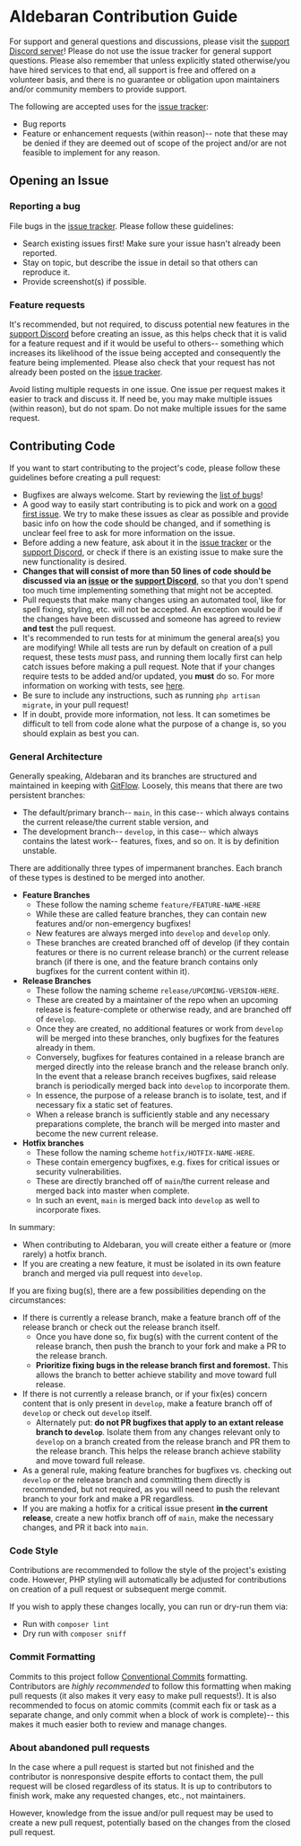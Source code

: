 # Aldebaran Contribution Guide

For support and general questions and discussions, please visit the [support Discord server](https://discord.gg/mVqUzgQXMd)! Please do not use the issue tracker for general support questions. Please also remember that unless explicitly stated otherwise/you have hired services to that end, all support is free and offered on a volunteer basis, and there is no guarantee or obligation upon maintainers and/or community members to provide support.

The following are accepted uses for the [issue tracker](https://github.com/itinerare/Aldebaran/issues):
- Bug reports
- Feature or enhancement requests (within reason)-- note that these may be denied if they are deemed out of scope of the project and/or are not feasible to implement for any reason.

## Opening an Issue
### Reporting a bug

File bugs in the [issue tracker](https://github.com/itinerare/Aldebaran/issues). Please follow these guidelines:

- Search existing issues first! Make sure your issue hasn't already been reported.
- Stay on topic, but describe the issue in detail so that others can reproduce it.
- Provide screenshot(s) if possible.

### Feature requests

It's recommended, but not required, to discuss potential new features in the [support Discord](https://discord.gg/mVqUzgQXMd) before creating an issue, as this helps check that it is valid for a feature request and if it would be useful to others-- something which increases its likelihood of the issue being accepted and consequently the feature being implemented. Please also check that your request has not already been posted on the [issue tracker](https://github.com/itinerare/Aldebaran/issues).

Avoid listing multiple requests in one issue. One issue per request makes it easier to track and discuss it. If need be, you may make multiple issues (within reason), but do not spam. Do not make multiple issues for the same request.

## Contributing Code

If you want to start contributing to the project's code, please follow these guidelines before creating a pull request: 

- Bugfixes are always welcome. Start by reviewing the [list of bugs](https://github.com/itinerare/Aldebaran/issues?q=is%3Aissue+is%3Aopen+label%3Abug)!
- A good way to easily start contributing is to pick and work on a [good first issue](https://github.com/itinerare/Aldebaran/issues?q=is%3Aissue+is%3Aopen+label%3A%22good+first+issue%22). We try to make these issues as clear as possible and provide basic info on how the code should be changed, and if something is unclear feel free to ask for more information on the issue.
- Before adding a new feature, ask about it in the [issue tracker](https://github.com/itinerare/Aldebaran/issues) or the [support Discord](https://discord.gg/mVqUzgQXMd), or check if there is an existing issue to make sure the new functionality is desired. 
- **Changes that will consist of more than 50 lines of code should be discussed via an [issue](https://github.com/itinerare/Aldebaran/issues) or the [support Discord](https://discord.gg/mVqUzgQXMd)**, so that you don't spend too much time implementing something that might not be accepted.
- Pull requests that make many changes using an automated tool, like for spell fixing, styling, etc. will not be accepted. An exception would be if the changes have been discussed and someone has agreed to review **and test** the pull request.
- It's recommended to run tests for at minimum the general area(s) you are modifying! While all tests are run by default on creation of a pull request, these tests *must* pass, and running them locally first can help catch issues before making a pull request. Note that if your changes require tests to be added and/or updated, you **must** do so. For more information on working with tests, see [here](https://github.com/itinerare/Aldebaran/wiki/Working-With-Tests).
- Be sure to include any instructions, such as running `php artisan migrate`, in your pull request!
- If in doubt, provide more information, not less. It can sometimes be difficult to tell from code alone what the purpose of a change is, so you should explain as best you can.

### General Architecture

Generally speaking, Aldebaran and its branches are structured and maintained in keeping with [GitFlow](https://datasift.github.io/gitflow/IntroducingGitFlow.html). Loosely, this means that there are two persistent branches:

- The default/primary branch-- `main`, in this case-- which always contains the current release/the current stable version, and
- The development branch-- `develop`, in this case-- which always contains the latest work-- features, fixes, and so on. It is by definition unstable.

There are additionally three types of impermanent branches. Each branch of these types is destined to be merged into another.

- **Feature Branches**
    - These follow the naming scheme `feature/FEATURE-NAME-HERE`
    - While these are called feature branches, they can contain new features and/or non-emergency bugfixes!
    - New features are always merged into `develop` and `develop` only.
    - These branches are created branched off of develop (if they contain features or there is no current release branch) or the current release branch (if there is one, and the feature branch contains only bugfixes for the current content within it).
- **Release Branches**
    - These follow the naming scheme `release/UPCOMING-VERSION-HERE`.
    - These are created by a maintainer of the repo when an upcoming release is feature-complete or otherwise ready, and are branched off of `develop`.
    - Once they are created, no additional features or work from `develop` will be merged into these branches, only bugfixes for the features already in them.
    - Conversely, bugfixes for features contained in a release branch are merged directly into the release branch and the release branch only. In the event that a release branch receives bugfixes, said release branch is periodically merged back into `develop` to incorporate them.
    - In essence, the purpose of a release branch is to isolate, test, and if necessary fix a static set of features.
    - When a release branch is sufficiently stable and any necessary preparations complete, the branch will be merged into master and become the new current release.
- **Hotfix branches**
    - These follow the naming scheme `hotfix/HOTFIX-NAME-HERE`.
    - These contain emergency bugfixes, e.g. fixes for critical issues or security vulnerabilities.
    - These are directly branched off of `main`/the current release and merged back into master when complete.
    - In such an event, `main` is merged back into `develop` as well to incorporate fixes.

In summary:

- When contributing to Aldebaran, you will create either a feature or (more rarely) a hotfix branch.
- If you are creating a new feature, it must be isolated in its own feature branch and merged via pull request into `develop`.

If you are fixing bug(s), there are a few possibilities depending on the circumstances:

- If there is currently a release branch, make a feature branch off of the release branch or check out the release branch itself.
    - Once you have done so, fix bug(s) with the current content of the release branch, then push the branch to your fork and make a PR to the release branch.
    - **Prioritize fixing bugs in the release branch first and foremost.** This allows the branch to better achieve stability and move toward full release.
- If there is not currently a release branch, or if your fix(es) concern content that is only present in `develop`, make a feature branch off of `develop` or check out `develop` itself.
    - Alternately put: **do not PR bugfixes that apply to an extant release branch to `develop`**. Isolate them from any changes relevant only to `develop` on a branch created from the release branch and PR them to the release branch. This helps the release branch achieve stability and move toward full release.
- As a general rule, making feature branches for bugfixes vs. checking out `develop` or the release branch and committing them directly is recommended, but not required, as you will need to push the relevant branch to your fork and make a PR regardless.
- If you are making a hotfix for a critical issue present **in the current release**, create a new hotfix branch off of `main`, make the necessary changes, and PR it back into `main`.

### Code Style
Contributions are recommended to follow the style of the project's existing code. However, PHP styling will automatically be adjusted for contributions on creation of a pull request or subsequent merge commit.

If you wish to apply these changes locally, you can run or dry-run them via:
- Run with `composer lint` 
- Dry run with `composer sniff`

### Commit Formatting
Commits to this project follow [Conventional Commits](https://www.conventionalcommits.org/en/v1.0.0/) formatting. Contributors are *highly recommended* to follow this formatting when making pull requests (it also makes it very easy to make pull requests!). It is also recommended to focus on atomic commits (commit each fix or task as a separate change, and only commit when a block of work is complete)-- this makes it much easier both to review and manage changes.

### About abandoned pull requests

In the case where a pull request is started but not finished and the contributor is nonresponsive despite efforts to contact them, the pull request will be closed regardless of its status. It is up to contributors to finish work, make any requested changes, etc., not maintainers.

However, knowledge from the issue and/or pull request may be used to create a new pull request, potentially based on the changes from the closed pull request.
